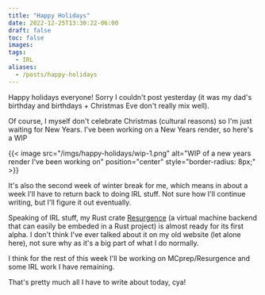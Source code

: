```yaml
---
title: "Happy Holidays"
date: 2022-12-25T13:30:22-06:00
draft: false
toc: false
images:
tags:
  - IRL
aliases:
  - /posts/happy-holidays
---
```


Happy holidays everyone! Sorry I couldn't post yesterday (it was my dad's birthday and birthdays + Christmas Eve don't really mix well).

Of course, I myself don't celebrate Christmas (cultural reasons) so I'm just waiting for New Years. I've been working on a New Years render, so here's a WIP

{{< image src="/imgs/happy-holidays/wip-1.png" alt="WIP of a new years render I've been working on" position="center" style="border-radius: 8px;" >}}

It's also the second week of winter break for me, which means in about a week I'll have to return back to doing IRL stuff. Not sure how I'll continue writing, but I'll figure it out eventually.

Speaking of IRL stuff, my Rust crate [Resurgence](https://github.com/Resurgence-VM-Development/Resurgence) (a virtual machine backend that can easily be embeded in a Rust project) is almost ready for its first alpha. I don't think I've ever talked about it on my old website (let alone here), not sure why as it's a big part of what I do normally.

I think for the rest of this week I'll be working on MCprep/Resurgence and some IRL work I have remaining. 

That's pretty much all I have to write about today, cya!

